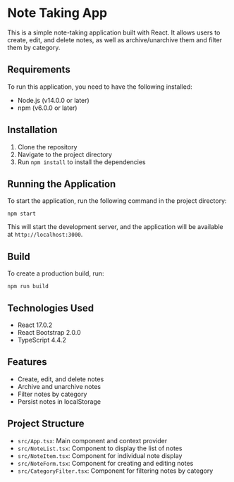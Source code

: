 # Note Taking App

This is a simple note-taking application built with React. It allows users to create, edit, and delete notes, as well as archive/unarchive them and filter them by category.

## Requirements

To run this application, you need to have the following installed:

- Node.js (v14.0.0 or later)
- npm (v6.0.0 or later)

## Installation

1. Clone the repository
2. Navigate to the project directory
3. Run `npm install` to install the dependencies

## Running the Application

To start the application, run the following command in the project directory:

```
npm start
```

This will start the development server, and the application will be available at `http://localhost:3000`.

## Build

To create a production build, run:

```
npm run build
```

## Technologies Used

- React 17.0.2
- React Bootstrap 2.0.0
- TypeScript 4.4.2

## Features

- Create, edit, and delete notes
- Archive and unarchive notes
- Filter notes by category
- Persist notes in localStorage

## Project Structure

- `src/App.tsx`: Main component and context provider
- `src/NoteList.tsx`: Component to display the list of notes
- `src/NoteItem.tsx`: Component for individual note display
- `src/NoteForm.tsx`: Component for creating and editing notes
- `src/CategoryFilter.tsx`: Component for filtering notes by category